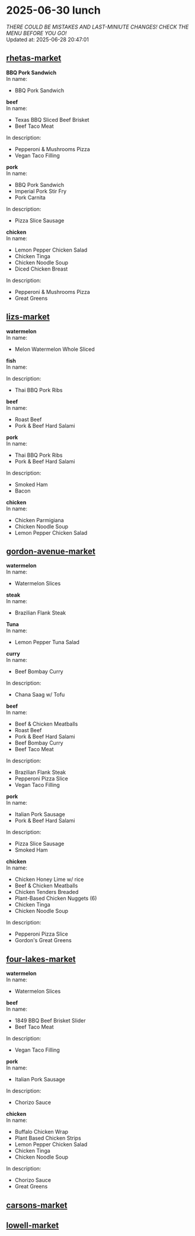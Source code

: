 # 2025-06-30 lunch  
*THERE COULD BE MISTAKES AND LAST-MINIUTE CHANGES! CHECK THE MENU BEFORE YOU GO!*  
Updated at: 2025-06-28 20:47:01  
## [rhetas-market](https://wisc-housingdining.nutrislice.com/menu/rhetas-market/lunch/2025-06-30)  
**BBQ Pork Sandwich**  
In name:   
 - BBQ Pork Sandwich  
  
**beef**  
In name:   
 - Texas BBQ Sliced Beef Brisket  
 - Beef Taco Meat  
  
In description:   
 - Pepperoni & Mushrooms Pizza  
 - Vegan Taco Filling  
  
**pork**  
In name:   
 - BBQ Pork Sandwich  
 - Imperial Pork Stir Fry  
 - Pork Carnita  
  
In description:   
 - Pizza Slice Sausage  
  
**chicken**  
In name:   
 - Lemon Pepper Chicken Salad  
 - Chicken Tinga  
 - Chicken Noodle Soup  
 - Diced Chicken Breast  
  
In description:   
 - Pepperoni & Mushrooms Pizza  
 - Great Greens  
  
## [lizs-market](https://wisc-housingdining.nutrislice.com/menu/lizs-market/lunch/2025-06-30)  
**watermelon**  
In name:   
 - Melon Watermelon Whole Sliced  
  
**fish**  
In name:   
  
In description:   
 - Thai BBQ Pork Ribs  
  
**beef**  
In name:   
 - Roast Beef  
 - Pork & Beef Hard Salami  
  
**pork**  
In name:   
 - Thai BBQ Pork Ribs  
 - Pork & Beef Hard Salami  
  
In description:   
 - Smoked Ham  
 - Bacon  
  
**chicken**  
In name:   
 - Chicken Parmigiana  
 - Chicken Noodle Soup  
 - Lemon Pepper Chicken Salad  
  
## [gordon-avenue-market](https://wisc-housingdining.nutrislice.com/menu/gordon-avenue-market/lunch/2025-06-30)  
**watermelon**  
In name:   
 - Watermelon Slices  
  
**steak**  
In name:   
 - Brazilian Flank Steak  
  
**Tuna**  
In name:   
 - Lemon Pepper Tuna Salad  
  
**curry**  
In name:   
 - Beef Bombay Curry  
  
In description:   
 - Chana Saag w/ Tofu  
  
**beef**  
In name:   
 - Beef & Chicken Meatballs  
 - Roast Beef  
 - Pork & Beef Hard Salami  
 - Beef Bombay Curry  
 - Beef Taco Meat  
  
In description:   
 - Brazilian Flank Steak  
 - Pepperoni Pizza Slice  
 - Vegan Taco Filling  
  
**pork**  
In name:   
 - Italian Pork Sausage  
 - Pork & Beef Hard Salami  
  
In description:   
 - Pizza Slice Sausage  
 - Smoked Ham  
  
**chicken**  
In name:   
 - Chicken Honey Lime w/ rice  
 - Beef & Chicken Meatballs  
 - Chicken Tenders Breaded  
 - Plant-Based Chicken Nuggets (6)  
 - Chicken Tinga  
 - Chicken Noodle Soup  
  
In description:   
 - Pepperoni Pizza Slice  
 - Gordon's Great Greens  
  
## [four-lakes-market](https://wisc-housingdining.nutrislice.com/menu/four-lakes-market/lunch/2025-06-30)  
**watermelon**  
In name:   
 - Watermelon Slices  
  
**beef**  
In name:   
 - 1849 BBQ Beef Brisket Slider  
 - Beef Taco Meat  
  
In description:   
 - Vegan Taco Filling  
  
**pork**  
In name:   
 - Italian Pork Sausage  
  
In description:   
 - Chorizo Sauce  
  
**chicken**  
In name:   
 - Buffalo Chicken Wrap  
 - Plant Based Chicken Strips  
 - Lemon Pepper Chicken Salad  
 - Chicken Tinga  
 - Chicken Noodle Soup  
  
In description:   
 - Chorizo Sauce  
 - Great Greens  
  
## [carsons-market](https://wisc-housingdining.nutrislice.com/menu/carsons-market/lunch/2025-06-30)  
## [lowell-market](https://wisc-housingdining.nutrislice.com/menu/lowell-market/lunch/2025-06-30)  
  
